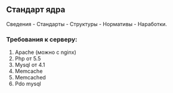 ## Стандарт ядра

Сведения - Стандарты - Структуры - Нормативы - Наработки.

### Требования к серверу: 
1. Apache (можно с nginx)
2. Php от 5.5
3. Mysql от 4.1
4. Memcache
5. Memcached
6. Pdo mysql
